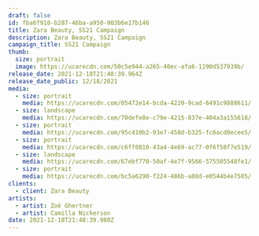 ```yaml
---
draft: false
id: fba6f910-b287-46ba-a950-903b6e17b146
title: Zara Beauty, SS21 Campaign
description: Zara Beauty, SS21 Campaign
campaign_title: SS21 Campaign
thumb:
  size: portrait
  image: https://ucarecdn.com/50c5e944-a265-40ec-afa6-1190d537939b/
release_date: 2021-12-18T21:48:39.964Z
release_date_public: 12/18/2021
media:
  - size: portrait
    media: https://ucarecdn.com/05472e14-bcda-4220-9cad-6491c9888611/
  - size: landscape
    media: https://ucarecdn.com/70defe8e-c79e-4215-837e-404a3a155618/
  - size: portrait
    media: https://ucarecdn.com/95c410b2-93e7-458d-b325-fc6acd0ecee5/
  - size: portrait
    media: https://ucarecdn.com/c6ff0810-43a4-4e69-ac77-0f6f58f7e519/
  - size: landscape
    media: https://ucarecdn.com/67ebf770-50af-4e7f-9566-575505548fe1/
  - size: portrait
    media: https://ucarecdn.com/bc5a6290-f224-486b-a88d-e0544b4e7505/
clients:
  - client: Zara Beauty
artists:
  - artist: Zoë Ghertner
  - artist: Camilla Nickerson
date: 2021-12-18T21:48:39.980Z
---
```


